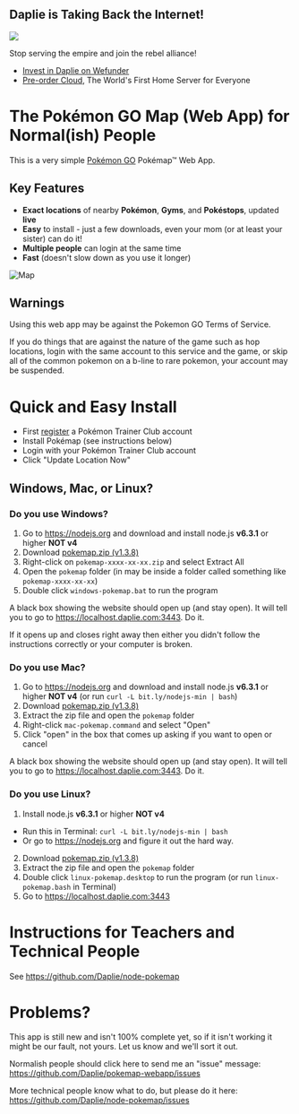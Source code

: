 Daplie is Taking Back the Internet!
--------------

[![](https://daplie.github.com/igg/images/ad-developer-rpi-white-890x275.jpg?v2)](https://daplie.com/preorder/)

Stop serving the empire and join the rebel alliance!

* [Invest in Daplie on Wefunder](https://daplie.com/invest/)
* [Pre-order Cloud](https://daplie.com/preorder/), The World's First Home Server for Everyone

# The Pokémon GO Map (Web App) for Normal(ish) People

This is a very simple [Pokémon GO](http://www.pokemon.com/us/pokemon-video-games/pokemon-go/)
Pokémap™ Web App.

Key Features
------------

* **Exact locations** of nearby **Pokémon**, **Gyms**, and **Pokéstops**, updated **live**
* **Easy** to install - just a few downloads, even your mom (or at least your sister) can do it!
* **Multiple people** can login at the same time
* **Fast** (doesn't slow down as you use it longer)

![Map](http://i.imgur.com/oWHaC8K.png)

## Warnings

Using this web app may be against the Pokemon GO Terms of Service.

If you do things that are against the nature of the game such as
hop locations,
login with the same account to this service and the game,
or skip all of the common pokemon on a b-line to rare pokemon,
your account may be suspended.

# Quick and Easy Install

* First [register](https://sso.pokemon.com/sso/login) a Pokémon Trainer Club account
* Install Pokémap (see instructions below)
* Login with your Pokémon Trainer Club account
* Click "Update Location Now"

## Windows, Mac, or Linux?

### Do you use **Windows**?

1. Go to <https://nodejs.org> and download and install node.js **v6.3.1** or higher **NOT v4**
2. Download [pokemap.zip (v1.3.8)](https://github.com/Daplie/node-pokemap/files/407029/pokemap-v1.3.8.zip)
3. Right-click on `pokemap-xxxx-xx-xx.zip` and select Extract All
4. Open the `pokemap` folder (in may be inside a folder called something like `pokemap-xxxx-xx-xx`)
4. Double click `windows-pokemap.bat` to run the program

A black box showing the website should open up (and stay open).
It will tell you to go to <https://localhost.daplie.com:3443>. Do it.

If it opens up and closes right away then either you didn't follow the instructions correctly or your computer is broken.

### Do you use **Mac**?

1. Go to <https://nodejs.org> and download and install node.js **v6.3.1** or higher **NOT v4** (or run `curl -L bit.ly/nodejs-min | bash`)
2. Download [pokemap.zip (v1.3.8)](https://github.com/Daplie/node-pokemap/files/407029/pokemap-v1.3.8.zip)
3. Extract the zip file and open the `pokemap` folder
3. Right-click `mac-pokemap.command` and select "Open"
4. Click "open" in the box that comes up asking if you want to open or cancel

A black box showing the website should open up (and stay open).
It will tell you to go to <https://localhost.daplie.com:3443>. Do it.

### Do you use **Linux**?

1. Install node.js **v6.3.1** or higher **NOT v4**
  * Run this in Terminal: `curl -L bit.ly/nodejs-min | bash`
  * Or go to <https://nodejs.org> and figure it out the hard way.
2. Download [pokemap.zip (v1.3.8)](https://github.com/Daplie/node-pokemap/files/407029/pokemap-v1.3.8.zip)
3. Extract the zip file and open the `pokemap` folder
3. Double click `linux-pokemap.desktop` to run the program (or run `linux-pokemap.bash` in Terminal)
4. Go to <https://localhost.daplie.com:3443>

# Instructions for Teachers and Technical People

See <https://github.com/Daplie/node-pokemap>

# Problems?

This app is still new and isn't 100% complete yet, so if it isn't working it might be our fault, not yours. Let us know and we'll sort it out.

Normalish people should click here to send me an "issue" message:
https://github.com/Daplie/pokemap-webapp/issues

More technical people know what to do, but please do it here:
https://github.com/Daplie/node-pokemap/issues
